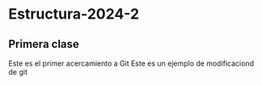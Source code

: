 # Estructura-2024-2

## Primera clase

Este es el primer acercamiento a Git
Este es un ejemplo de modificaciond de git
